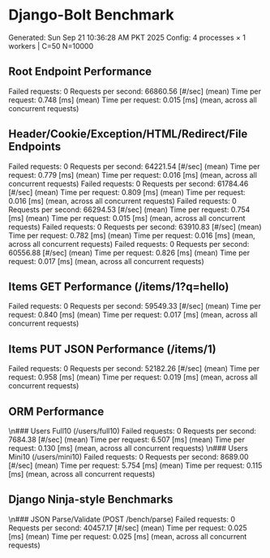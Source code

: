 # Django-Bolt Benchmark
Generated: Sun Sep 21 10:36:28 AM PKT 2025
Config: 4 processes × 1 workers | C=50 N=10000

## Root Endpoint Performance
Failed requests:        0
Requests per second:    66860.56 [#/sec] (mean)
Time per request:       0.748 [ms] (mean)
Time per request:       0.015 [ms] (mean, across all concurrent requests)

## Header/Cookie/Exception/HTML/Redirect/File Endpoints
Failed requests:        0
Requests per second:    64221.54 [#/sec] (mean)
Time per request:       0.779 [ms] (mean)
Time per request:       0.016 [ms] (mean, across all concurrent requests)
Failed requests:        0
Requests per second:    61784.46 [#/sec] (mean)
Time per request:       0.809 [ms] (mean)
Time per request:       0.016 [ms] (mean, across all concurrent requests)
Failed requests:        0
Requests per second:    66294.53 [#/sec] (mean)
Time per request:       0.754 [ms] (mean)
Time per request:       0.015 [ms] (mean, across all concurrent requests)
Failed requests:        0
Requests per second:    63910.83 [#/sec] (mean)
Time per request:       0.782 [ms] (mean)
Time per request:       0.016 [ms] (mean, across all concurrent requests)
Failed requests:        0
Requests per second:    60556.88 [#/sec] (mean)
Time per request:       0.826 [ms] (mean)
Time per request:       0.017 [ms] (mean, across all concurrent requests)

## Items GET Performance (/items/1?q=hello)
Failed requests:        0
Requests per second:    59549.33 [#/sec] (mean)
Time per request:       0.840 [ms] (mean)
Time per request:       0.017 [ms] (mean, across all concurrent requests)

## Items PUT JSON Performance (/items/1)
Failed requests:        0
Requests per second:    52182.26 [#/sec] (mean)
Time per request:       0.958 [ms] (mean)
Time per request:       0.019 [ms] (mean, across all concurrent requests)

## ORM Performance
\n### Users Full10 (/users/full10)
Failed requests:        0
Requests per second:    7684.38 [#/sec] (mean)
Time per request:       6.507 [ms] (mean)
Time per request:       0.130 [ms] (mean, across all concurrent requests)
\n### Users Mini10 (/users/mini10)
Failed requests:        0
Requests per second:    8689.00 [#/sec] (mean)
Time per request:       5.754 [ms] (mean)
Time per request:       0.115 [ms] (mean, across all concurrent requests)

## Django Ninja-style Benchmarks
\n### JSON Parse/Validate (POST /bench/parse)
Failed requests:        0
Requests per second:    40457.17 [#/sec] (mean)
Time per request:       0.025 [ms] (mean)
Time per request:       0.025 [ms] (mean, across all concurrent requests)

